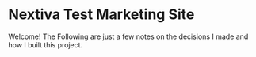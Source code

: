 # Nextiva Test Marketing Site  
  
Welcome! The Following are just a few notes on the decisions I made and how I built this project.